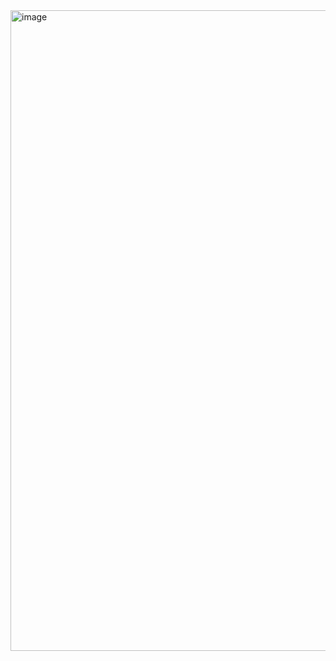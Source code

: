 <img width="1025" alt="image" src="https://github.com/user-attachments/assets/b477c127-744e-4f47-a8b6-f69e39f2fb69" />

